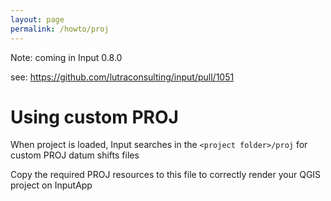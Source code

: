 ```yaml
---
layout: page
permalink: /howto/proj
---
```

<!--- IMPORTANT: This permlink is referenced from InputApp -->

Note: coming in Input 0.8.0

see: https://github.com/lutraconsulting/input/pull/1051

# Using custom PROJ

When project is loaded, Input searches in the `<project folder>/proj` 
for custom PROJ datum shifts files

Copy the required PROJ resources to this file to correctly render 
your QGIS project on InputApp

